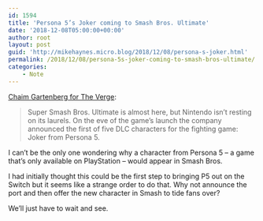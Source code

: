 ```yaml
---
id: 1594
title: 'Persona 5’s Joker coming to Smash Bros. Ultimate'
date: '2018-12-08T05:00:00+00:00'
author: root
layout: post
guid: 'http://mikehaynes.micro.blog/2018/12/08/persona-s-joker.html'
permalink: /2018/12/08/persona-5s-joker-coming-to-smash-bros-ultimate/
categories:
    - Note
---
```


[Chaim Gartenberg for The Verge](https://www.theverge.com/2018/12/6/18130192/persona-5-joker-super-smash-bros-ultimate-dlc-character):

> Super Smash Bros. Ultimate is almost here, but Nintendo isn’t resting on its laurels. On the eve of the game’s launch the company announced the first of five DLC characters for the fighting game: Joker from Persona 5.

I can’t be the only one wondering why a character from Persona 5 – a game that’s only available on PlayStation – would appear in Smash Bros.

I had initially thought this could be the first step to bringing P5 out on the Switch but it seems like a strange order to do that. Why not announce the port and then offer the new character in Smash to tide fans over?

We’ll just have to wait and see.